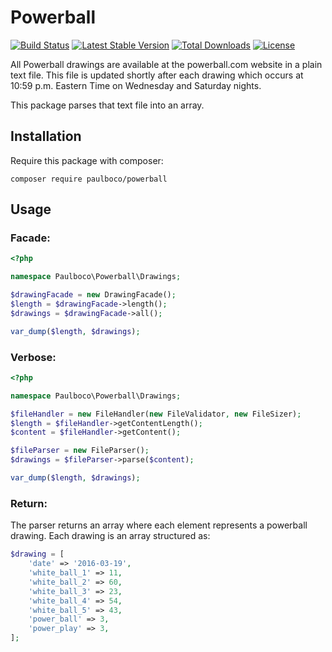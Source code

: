 # Powerball

[![Build Status](https://travis-ci.org/paulboco/powerball.svg?branch=master)](https://travis-ci.org/paulboco/powerball)
[![Latest Stable Version](https://poser.pugx.org/paulboco/powerball/v/stable)](https://packagist.org/packages/paulboco/powerball)
[![Total Downloads](https://poser.pugx.org/paulboco/powerball/downloads)](https://packagist.org/packages/paulboco/powerball)
[![License](https://poser.pugx.org/paulboco/powerball/license)](https://packagist.org/packages/paulboco/powerball)

All Powerball drawings are available at the powerball.com website in a plain text file.
This file is updated shortly after each drawing which occurs at 10:59 p.m. Eastern Time on Wednesday and Saturday nights.

This package parses that text file into an array.

## Installation

Require this package with composer:
```
composer require paulboco/powerball
```

## Usage

### Facade:
```php
<?php

namespace Paulboco\Powerball\Drawings;

$drawingFacade = new DrawingFacade();
$length = $drawingFacade->length();
$drawings = $drawingFacade->all();

var_dump($length, $drawings);
```

### Verbose:
```php
<?php

namespace Paulboco\Powerball\Drawings;

$fileHandler = new FileHandler(new FileValidator, new FileSizer);
$length = $fileHandler->getContentLength();
$content = $fileHandler->getContent();

$fileParser = new FileParser();
$drawings = $fileParser->parse($content);

var_dump($length, $drawings);
```

### Return:
The parser returns an array where each element represents a powerball drawing.
Each drawing is an array structured as:
```php
$drawing = [
    'date' => '2016-03-19',
    'white_ball_1' => 11,
    'white_ball_2' => 60,
    'white_ball_3' => 23,
    'white_ball_4' => 54,
    'white_ball_5' => 43,
    'power_ball' => 3,
    'power_play' => 3,
];
```
